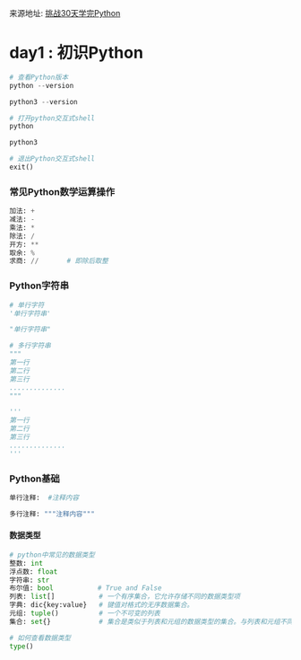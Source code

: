 来源地址: [挑战30天学完Python](https://github.com/Mr-TChao/30-Days-Of-Python-zh_CN)

# day1 : 初识Python
```python
# 查看Python版本
python --version

python3 --version

# 打开python交互式shell
python

python3

# 退出Python交互式shell
exit()
```

### 常见Python数学运算操作
```python
加法: +
减法: -
乘法: *
除法: /
开方: **
取余: %
求商: //       # 即除后取整
```

### Python字符串
```python
# 单行字符
'单行字符串'

"单行字符串"

# 多行字符串
"""
第一行
第二行
第三行
..............
"""

'''
第一行
第二行
第三行
..............
'''
```

### Python基础
```python
单行注释:  #注释内容 

多行注释: """注释内容"""
```

#### 数据类型
```python
# python中常见的数据类型
整数: int
浮点数: float
字符串: str
布尔值: bool           # True and False
列表: list[]           # 一个有序集合，它允许存储不同的数据类型项
字典: dic{key:value}   # 键值对格式的无序数据集合。
元组: tuple()          # 一个不可变的列表
集合: set{}            # 集合是类似于列表和元组的数据类型的集合。与列表和元组不同，集合项不是有序的。与数学一样，`set`在python 仅保存不重复的值。

# 如何查看数据类型
type()
```

